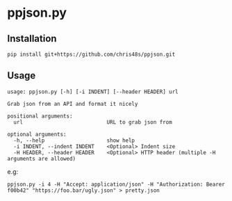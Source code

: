 # ppjson.py

## Installation
`pip install git+https://github.com/chris48s/ppjson.git`

## Usage

```
usage: ppjson.py [-h] [-i INDENT] [--header HEADER] url

Grab json from an API and format it nicely

positional arguments:
  url                           URL to grab json from

optional arguments:
  -h, --help                    show help
  -i INDENT, --indent INDENT    <Optional> Indent size
  -H HEADER, --header HEADER    <Optional> HTTP header (multiple -H arguments are allowed)
```

e.g:

`ppjson.py -i 4 -H "Accept: application/json" -H "Authorization: Bearer f00b42" "https://foo.bar/ugly.json" > pretty.json`
